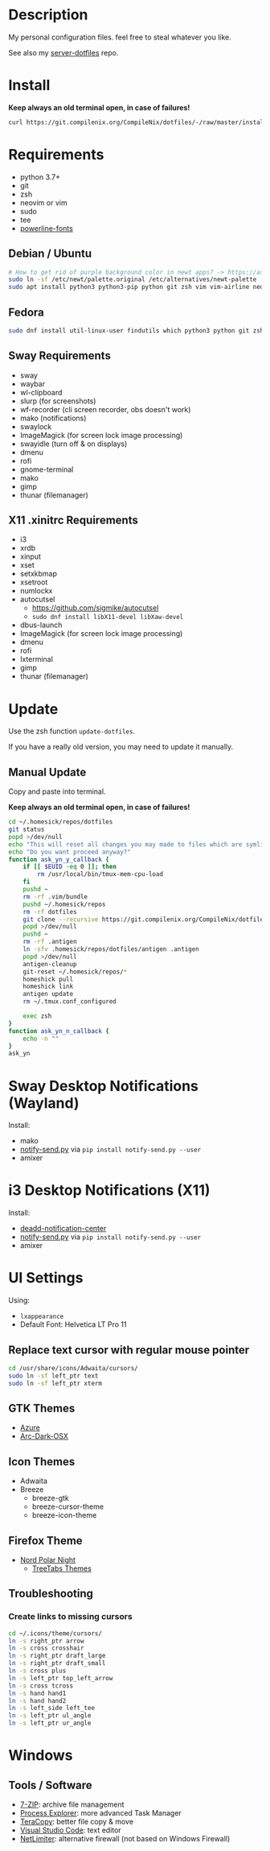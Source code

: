 # Description

My personal configuration files. feel free to steal whatever you like.

See also my [server-dotfiles](https://git.compilenix.org/CompileNix/server-dotfiles) repo.

# Install
__Keep always an old terminal open, in case of failures!__

```sh
curl https://git.compilenix.org/CompileNix/dotfiles/-/raw/master/install.sh | bash
```

# Requirements
- python 3.7+
- git
- zsh
- neovim or vim
- sudo
- tee
- [powerline-fonts](https://github.com/powerline/fonts/releases)

## Debian / Ubuntu
```sh
# How to get rid of purple background color in newt apps? -> https://askubuntu.com/q/750237
sudo ln -sf /etc/newt/palette.original /etc/alternatives/newt-palette
sudo apt install python3 python3-pip python git zsh vim vim-airline neovim tmux curl wget net-tools acl htop ncdu iftop iotop mutt lsb-release rsync brotli gzip zip unzip bind9utils lxappearance build-essential cmake sqlite mlocate
```

## Fedora
```sh
sudo dnf install util-linux-user findutils which python3 python git zsh vim vim-airline neovim tmux curl wget ncdu redhat-lsb-core python3-pip NetworkManager-tui acl htop iftop iotop mutt bind-utils rsync iptables lxappearance langpacks-de make gcc-c++ gcc cmake sqlite mlocate
```

## Sway Requirements
- sway
- waybar
- wl-clipboard
- slurp (for screenshots)
- wf-recorder (cli screen recorder, obs doesn't work)
- mako (notifications)
- swaylock
- ImageMagick (for screen lock image processing)
- swayidle (turn off & on displays)
- dmenu
- rofi
- gnome-terminal
- mako
- gimp
- thunar (filemanager)

## X11 .xinitrc Requirements
- i3
- xrdb
- xinput
- xset
- setxkbmap
- xsetroot
- numlockx
- autocutsel
    - https://github.com/sigmike/autocutsel
    - `sudo dnf install libX11-devel libXaw-devel`
- dbus-launch
- ImageMagick (for screen lock image processing)
- dmenu
- rofi
- lxterminal
- gimp
- thunar (filemanager)

# Update
Use the zsh function `update-dotfiles`.

If you have a really old version, you may need to update it manually.

## Manual Update
Copy and paste into terminal.

__Keep always an old terminal open, in case of failures!__

```sh
cd ~/.homesick/repos/dotfiles
git status
popd >/dev/null
echo "This will reset all changes you may made to files which are symlinks at your home directory, to check this your own: \"# cd ~/.homesick/repos/dotfiles && git status\""
echo "Do you want proceed anyway?"
function ask_yn_y_callback {
    if [[ $EUID -eq 0 ]]; then
        rm /usr/local/bin/tmux-mem-cpu-load
    fi
    pushd ~
    rm -rf .vim/bundle
    pushd ~/.homesick/repos
    rm -rf dotfiles
    git clone --recursive https://git.compilenix.org/CompileNix/dotfiles.git
    popd >/dev/null
    pushd ~
    rm -rf .antigen
    ln -sfv .homesick/repos/dotfiles/antigen .antigen
    popd >/dev/null
    antigen-cleanup
    git-reset ~/.homesick/repos/*
    homeshick pull
    homeshick link
    antigen update
    rm ~/.tmux.conf_configured

    exec zsh
}
function ask_yn_n_callback {
    echo -n ""
}
ask_yn
```

# Sway Desktop Notifications (Wayland)
Install:
- mako
- [notify-send.py](https://github.com/phuhl/notify-send.py) via `pip install notify-send.py --user`
- amixer

# i3 Desktop Notifications (X11)
Install:
- [deadd-notification-center](https://github.com/phuhl/linux_notification_center)
- [notify-send.py](https://github.com/phuhl/notify-send.py) via `pip install notify-send.py --user`
- amixer

# UI Settings
Using:
- `lxappearance`
- Default Font: Helvetica LT Pro 11

## Replace text cursor with regular mouse pointer
```sh
cd /usr/share/icons/Adwaita/cursors/
sudo ln -sf left_ptr text
sudo ln -sf left_ptr xterm
```

## GTK Themes
- [Azure](https://github.com/vinceliuice/Azure-theme)
- [Arc-Dark-OSX](https://github.com/Dr-Noob/Arc-Dark-OSX)

## Icon Themes
- Adwaita
- Breeze
  - breeze-gtk
  - breeze-cursor-theme
  - breeze-icon-theme

## Firefox Theme
- [Nord Polar Night](https://addons.mozilla.org/en-US/firefox/addon/nord-polar-night-theme/)
  - [TreeTabs Themes](home/.config/firefox-themes)

## Troubleshooting
### Create links to missing cursors
```sh
cd ~/.icons/theme/cursors/
ln -s right_ptr arrow
ln -s cross crosshair
ln -s right_ptr draft_large
ln -s right_ptr draft_small
ln -s cross plus
ln -s left_ptr top_left_arrow
ln -s cross tcross
ln -s hand hand1
ln -s hand hand2
ln -s left_side left_tee
ln -s left_ptr ul_angle
ln -s left_ptr ur_angle
```

# Windows
## Tools / Software
- [7-ZIP](https://www.7-zip.org/): archive file management
- [Process Explorer](https://docs.microsoft.com/en-us/sysinternals/downloads/process-explorer): more advanced Task Manager
- [TeraCopy](https://www.codesector.com/teracopy): better file copy & move
- [Visual Studio Code](https://code.visualstudio.com/download): text editor
- [NetLimiter](https://www.netlimiter.com/): alternative firewall (not based on Windows Firewall)
